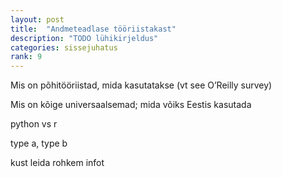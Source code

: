 ```yaml
---
layout: post
title:  "Andmeteadlase tööriistakast"
description: "TODO lühikirjeldus"
categories: sissejuhatus
rank: 9
---
```


Mis on põhitööriistad, mida kasutatakse (vt see O’Reilly survey)

Mis on kõige universaalsemad; mida võiks Eestis kasutada

python vs r

type a, type b

kust leida rohkem infot